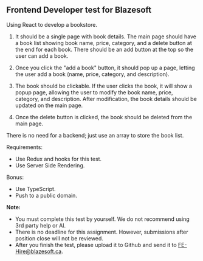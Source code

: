 ## Frontend Developer test for Blazesoft

Using React to develop a bookstore.

1. It should be a single page with book details. The main page should have a book list showing book name, price, category, and a delete button at the end for each book. There should be an add button at the top so the user can add a book.

2. Once you click the "add a book" button, it should pop up a page, letting the user add a book (name, price, category, and description).

3. The book should be clickable. If the user clicks the book, it will show a popup page, allowing the user to modify the book name, price, category, and description. After modification, the book details should be updated on the main page.

4. Once the delete button is clicked, the book should be deleted from the main page.

There is no need for a backend; just use an array to store the book list.

Requirements:
- Use Redux and hooks for this test.
- Use Server Side Rendering.

Bonus:
- Use TypeScript.
- Push to a public domain.

**Note:** 
- You must complete this test by yourself. We do not recommend using 3rd party help or AI.
- There is no deadline for this assignment. However, submissions after position close will not be reviewed.
- After you finish the test, please upload it to Github and send it to FE-Hire@blazesoft.ca.
